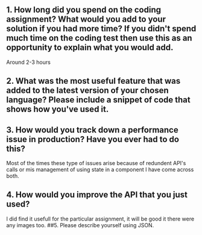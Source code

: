 ## 1.	How long did you spend on the coding assignment? What would you add to your solution if you had more time? If you didn't spend much time on the coding test then use this as an opportunity to explain what you would add.
Around 2-3 hours
## 2.	What was the most useful feature that was added to the latest version of your chosen language? Please include a snippet of code that shows how you've used it.

## 3.	How would you track down a performance issue in production? Have you ever had to do this?
Most of the times these type of issues arise because of redundent API's calls or mis management of using state in a component
I have come across both.
## 4.	How would you improve the API that you just used?
I did find it usefull for the particular assignment, it will be good it there were any images too.
##5.	Please describe yourself using JSON.
